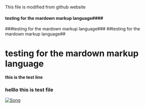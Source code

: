 This file is modified from github website
#### testing for the mardown markup language####
###testing for the mardown markup language###
##testing for the mardown markup language##
# testing for the mardown markup language 
**this is the test line**
### helllo this is test file ###


[![Song](https://res.cloudinary.com/marcomontalbano/image/upload/v1646191793/video_to_markdown/images/youtube--z6LblJyYCNQ-c05b58ac6eb4c4700831b2b3070cd403.jpg)](https://youtu.be/z6LblJyYCNQ "Song")
